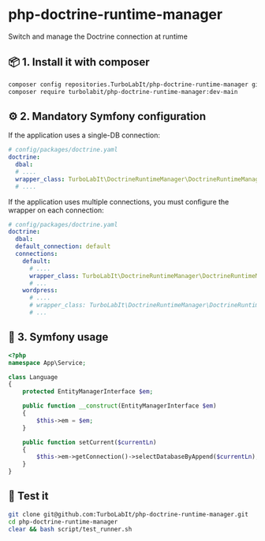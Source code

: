 # php-doctrine-runtime-manager
Switch and manage the Doctrine connection at runtime


## 📦 1. Install it with composer

````bash
composer config repositories.TurboLabIt/php-doctrine-runtime-manager git https://github.com/TurboLabIt/php-doctrine-runtime-manager.git
composer require turbolabit/php-doctrine-runtime-manager:dev-main

````

## ⚙️ 2. Mandatory Symfony configuration

If the application uses a single-DB connection:

````yaml
# config/packages/doctrine.yaml
doctrine:
  dbal:
  # ....
  wrapper_class: TurboLabIt\DoctrineRuntimeManager\DoctrineRuntimeManager
  # ....
````

If the application uses multiple connections, you must configure the wrapper on each connection:

````yaml
# config/packages/doctrine.yaml
doctrine:
  dbal:
  default_connection: default
  connections:
    default:
      # ....
      wrapper_class: TurboLabIt\DoctrineRuntimeManager\DoctrineRuntimeManager
      # ...
    wordpress:
      # ....
      # wrapper_class: TurboLabIt\DoctrineRuntimeManager\DoctrineRuntimeManager
      # ...
````


## 🔁 3. Symfony usage

````php
<?php
namespace App\Service;

class Language
{
    protected EntityManagerInterface $em;

    public function __construct(EntityManagerInterface $em)
    {
        $this->em = $em;
    }

    public function setCurrent($currentLn)
    {
        $this->em->getConnection()->selectDatabaseByAppend($currentLn);
    }
}

````


## 🧪 Test it

````bash
git clone git@github.com:TurboLabIt/php-doctrine-runtime-manager.git
cd php-doctrine-runtime-manager
clear && bash script/test_runner.sh

````
